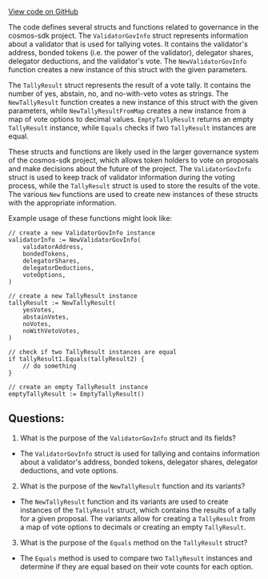 [View code on GitHub](https://github.com/cosmos/cosmos-sdk.git/x/gov/types/v1/tally.go)

The code defines several structs and functions related to governance in the cosmos-sdk project. The `ValidatorGovInfo` struct represents information about a validator that is used for tallying votes. It contains the validator's address, bonded tokens (i.e. the power of the validator), delegator shares, delegator deductions, and the validator's vote. The `NewValidatorGovInfo` function creates a new instance of this struct with the given parameters.

The `TallyResult` struct represents the result of a vote tally. It contains the number of yes, abstain, no, and no-with-veto votes as strings. The `NewTallyResult` function creates a new instance of this struct with the given parameters, while `NewTallyResultFromMap` creates a new instance from a map of vote options to decimal values. `EmptyTallyResult` returns an empty `TallyResult` instance, while `Equals` checks if two `TallyResult` instances are equal.

These structs and functions are likely used in the larger governance system of the cosmos-sdk project, which allows token holders to vote on proposals and make decisions about the future of the project. The `ValidatorGovInfo` struct is used to keep track of validator information during the voting process, while the `TallyResult` struct is used to store the results of the vote. The various `New` functions are used to create new instances of these structs with the appropriate information.

Example usage of these functions might look like:

```
// create a new ValidatorGovInfo instance
validatorInfo := NewValidatorGovInfo(
    validatorAddress,
    bondedTokens,
    delegatorShares,
    delegatorDeductions,
    voteOptions,
)

// create a new TallyResult instance
tallyResult := NewTallyResult(
    yesVotes,
    abstainVotes,
    noVotes,
    noWithVetoVotes,
)

// check if two TallyResult instances are equal
if tallyResult1.Equals(tallyResult2) {
    // do something
}

// create an empty TallyResult instance
emptyTallyResult := EmptyTallyResult()
```
## Questions: 
 1. What is the purpose of the `ValidatorGovInfo` struct and its fields?
- The `ValidatorGovInfo` struct is used for tallying and contains information about a validator's address, bonded tokens, delegator shares, delegator deductions, and vote options.

2. What is the purpose of the `NewTallyResult` function and its variants?
- The `NewTallyResult` function and its variants are used to create instances of the `TallyResult` struct, which contains the results of a tally for a given proposal. The variants allow for creating a `TallyResult` from a map of vote options to decimals or creating an empty `TallyResult`.

3. What is the purpose of the `Equals` method on the `TallyResult` struct?
- The `Equals` method is used to compare two `TallyResult` instances and determine if they are equal based on their vote counts for each option.